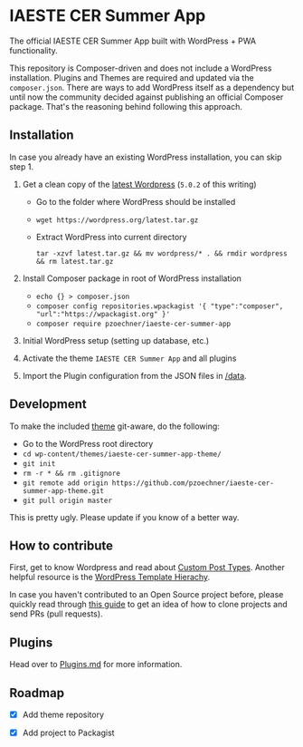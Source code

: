 # IAESTE CER Summer App
The official IAESTE CER Summer App built with WordPress + PWA functionality.

This repository is Composer-driven and does not include a WordPress installation. Plugins and Themes are required and updated via the `composer.json`.
There are ways to add WordPress itself as a dependency but until now the community decided against publishing an official Composer package. That's the reasoning behind following this approach.

## Installation
In case you already have an existing WordPress installation, you can skip step 1.

1. Get a clean copy of the [latest Wordpress](https://codex.wordpress.org/Installing_WordPress) (`5.0.2` of this writing)
    * Go to the folder where WordPress should be installed
    * `wget https://wordpress.org/latest.tar.gz`
    * Extract WordPress into current directory
    
      `tar -xzvf latest.tar.gz && mv wordpress/* . && rmdir wordpress && rm latest.tar.gz`

2. Install Composer package in root of WordPress installation

    * `echo {} > composer.json`
    * `composer config repositories.wpackagist '{ "type":"composer", "url":"https://wpackagist.org" }'`
    * `composer require pzoechner/iaeste-cer-summer-app`

3. Initial WordPress setup (setting up database, etc.)
4. Activate the theme `IAESTE CER Summer App` and all plugins
5. Import the Plugin configuration from the JSON files in [/data](https://github.com/pzoechner/iaeste-cer-summer-app/blob/master/data/).


## Development
To make the included [theme](https://github.com/pzoechner/iaeste-cer-summer-app-theme) git-aware, do the following:

* Go to the WordPress root directory
* `cd wp-content/themes/iaeste-cer-summer-app-theme/`
* `git init`
* `rm -r * && rm .gitignore`
* `git remote add origin https://github.com/pzoechner/iaeste-cer-summer-app-theme.git`
* `git pull origin master`

This is pretty ugly. Please update if you know of a better way.

## How to contribute
First, get to know Wordpress and read about [Custom Post Types](https://codex.wordpress.org/Post_Types#Custom_Post_Types). Another helpful resource is the [WordPress Template Hierachy](https://wphierarchy.com/).

In case you haven't contributed to an Open Source project before, please quickly read through [this guide](https://github.com/firstcontributions/first-contributions) to get an idea of how to clone projects and send PRs (pull requests).

## Plugins
Head over to [Plugins.md](docs/PLUGINS.md) for more information.


## Roadmap

- [x] Add theme repository
- [x] Add project to Packagist

